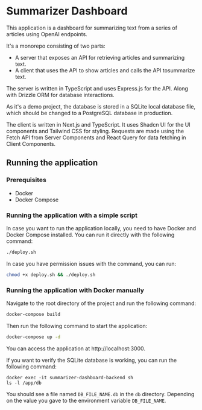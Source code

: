 # Summarizer Dashboard

This application is a dashboard for summarizing text from a series of articles using OpenAI endpoints.

It's a monorepo consisting of two parts:

- A server that exposes an API for retrieving articles and summarizing text.
- A client that uses the API to show articles and calls the API tosummarize text.

The server is written in TypeScript and uses Express.js for the API. Along with Drizzle ORM for database interactions.

As it's a demo project, the database is stored in a SQLite local database file, which should be changed to a PostgreSQL database in production.

The client is written in Next.js and TypeScript. It uses Shadcn UI for the UI components and Tailwind CSS for styling. Requests are made using the Fetch API from Server Components and React Query for data fetching in Client Components.

## Running the application

### Prerequisites

- Docker
- Docker Compose

### Running the application with a simple script

In case you want to run the application locally, you need to have Docker and Docker Compose installed. You can run it directly with the following command:

```bash
./deploy.sh
```

In case you have permission issues with the command, you can run:

```bash
chmod +x deploy.sh && ./deploy.sh
```

### Running the application with Docker manually

Navigate to the root directory of the project and run the following command:

```bash
docker-compose build
```

Then run the following command to start the application:

```bash
docker-compose up -d
```

You can access the application at http://localhost:3000.

If you want to verify the SQLite database is working, you can run the following command:

```
docker exec -it summarizer-dashboard-backend sh
ls -l /app/db
```

You should see a file named `DB_FILE_NAME.db` in the `db` directory. Depending on the value you gave to the environment variable `DB_FILE_NAME`.
